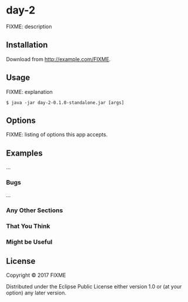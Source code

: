 # day-2

FIXME: description

## Installation

Download from http://example.com/FIXME.

## Usage

FIXME: explanation

    $ java -jar day-2-0.1.0-standalone.jar [args]

## Options

FIXME: listing of options this app accepts.

## Examples

...

### Bugs

...

### Any Other Sections
### That You Think
### Might be Useful

## License

Copyright © 2017 FIXME

Distributed under the Eclipse Public License either version 1.0 or (at
your option) any later version.
